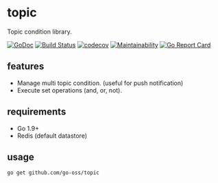 # topic

Topic condition library.

[![GoDoc](https://godoc.org/github.com/go-oss/topic?status.svg)](https://godoc.org/github.com/go-oss/topic)
[![Build Status](https://travis-ci.org/go-oss/topic.svg?branch=master)](https://travis-ci.org/go-oss/topic)
[![codecov](https://codecov.io/gh/go-oss/topic/branch/master/graph/badge.svg)](https://codecov.io/gh/go-oss/topic)
[![Maintainability](https://api.codeclimate.com/v1/badges/7a596729a6b1b98c161e/maintainability)](https://codeclimate.com/github/go-oss/topic/maintainability)
[![Go Report Card](https://goreportcard.com/badge/github.com/go-oss/topic)](https://goreportcard.com/report/github.com/go-oss/topic)

## features
- Manage multi topic condition. (useful for push notification)
- Execute set operations (and, or, not).

## requirements
- Go 1.9+
- Redis (default datastore)

## usage
```
go get github.com/go-oss/topic
```
